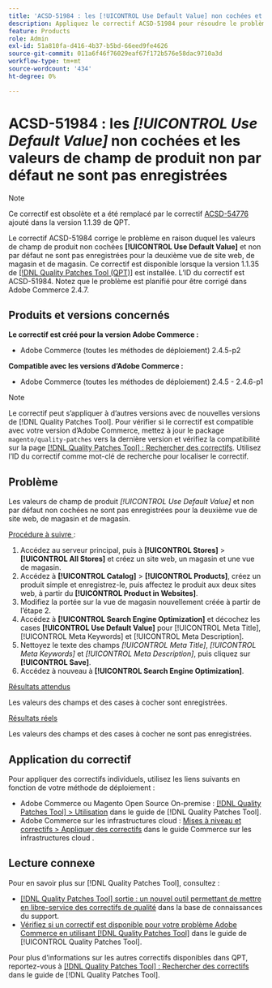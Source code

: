 ```yaml
---
title: 'ACSD-51984 : les [!UICONTROL Use Default Value] non cochées et les valeurs de champ de produit non par défaut ne sont pas enregistrées pour la deuxième vue de site web, de magasin et de magasin'
description: Appliquez le correctif ACSD-51984 pour résoudre le problème d’Adobe Commerce où les valeurs de champ de produit non cochées [!UICONTROL Use Default Value] et non par défaut ne sont pas enregistrées pour la deuxième vue de site web, de magasin et de magasin.
feature: Products
role: Admin
exl-id: 51a810fa-d416-4b37-b5bd-66eed9fe4626
source-git-commit: 011a6f46f76029eaf67f172b576e58dac9710a3d
workflow-type: tm+mt
source-wordcount: '434'
ht-degree: 0%

---
```


# ACSD-51984 : les *[!UICONTROL Use Default Value]* non cochées et les valeurs de champ de produit non par défaut ne sont pas enregistrées

>[!NOTE]
>
>Ce correctif est obsolète et a été remplacé par le correctif [ACSD-54776](/help/tools/quality-patches-tool/patches-available-in-qpt/v1-1-39/acsd-54776-unchecked-used-default-value-and-non-default-product-field-values-are-not-saved.md) ajouté dans la version 1.1.39 de QPT.

Le correctif ACSD-51984 corrige le problème en raison duquel les valeurs de champ de produit non cochées **[!UICONTROL Use Default Value]** et non par défaut ne sont pas enregistrées pour la deuxième vue de site web, de magasin et de magasin. Ce correctif est disponible lorsque la version 1.1.35 de [[!DNL Quality Patches Tool (QPT)]](https://experienceleague.adobe.com/fr/docs/commerce-operations/tools/quality-patches-tool/quality-patches-tool-to-self-serve-quality-patches) est installée. L’ID du correctif est ACSD-51984. Notez que le problème est planifié pour être corrigé dans Adobe Commerce 2.4.7.

## Produits et versions concernés

**Le correctif est créé pour la version Adobe Commerce :**

* Adobe Commerce (toutes les méthodes de déploiement) 2.4.5-p2

**Compatible avec les versions d’Adobe Commerce :**

* Adobe Commerce (toutes les méthodes de déploiement) 2.4.5 - 2.4.6-p1

>[!NOTE]
>
>Le correctif peut s’appliquer à d’autres versions avec de nouvelles versions de [!DNL Quality Patches Tool]. Pour vérifier si le correctif est compatible avec votre version d’Adobe Commerce, mettez à jour le package `magento/quality-patches` vers la dernière version et vérifiez la compatibilité sur la page [[!DNL Quality Patches Tool] : Rechercher des correctifs](https://experienceleague.adobe.com/tools/commerce-quality-patches/index.html?lang=fr). Utilisez l’ID du correctif comme mot-clé de recherche pour localiser le correctif.

## Problème

Les valeurs de champ de produit *[!UICONTROL Use Default Value]* et non par défaut non cochées ne sont pas enregistrées pour la deuxième vue de site web, de magasin et de magasin.

<u>Procédure à suivre </u> :

1. Accédez au serveur principal, puis à **[!UICONTROL Stores]** > **[!UICONTROL All Stores]** et créez un site web, un magasin et une vue de magasin.
1. Accédez à **[!UICONTROL Catalog]** > **[!UICONTROL Products]**, créez un produit simple et enregistrez-le, puis affectez le produit aux deux sites web, à partir du **[!UICONTROL Product in Websites]**.
1. Modifiez la portée sur la vue de magasin nouvellement créée à partir de l’étape 2.
1. Accédez à **[!UICONTROL Search Engine Optimization]** et décochez les cases **[!UICONTROL Use Default Value]** pour [!UICONTROL Meta Title], [!UICONTROL Meta Keywords] et [!UICONTROL Meta Description].
1. Nettoyez le texte des champs *[!UICONTROL Meta Title]*, *[!UICONTROL Meta Keywords]* et *[!UICONTROL Meta Description]*, puis cliquez sur **[!UICONTROL Save]**.
1. Accédez à nouveau à **[!UICONTROL Search Engine Optimization]**.

<u>Résultats attendus</u>

Les valeurs des champs et des cases à cocher sont enregistrées.

<u>Résultats réels</u>

Les valeurs des champs et des cases à cocher ne sont pas enregistrées.

## Application du correctif

Pour appliquer des correctifs individuels, utilisez les liens suivants en fonction de votre méthode de déploiement :

* Adobe Commerce ou Magento Open Source On-premise : [[!DNL Quality Patches Tool] > Utilisation](/help/tools/quality-patches-tool/usage.md) dans le guide de [!DNL Quality Patches Tool].
* Adobe Commerce sur les infrastructures cloud : [Mises à niveau et correctifs > Appliquer des correctifs](https://experienceleague.adobe.com/docs/commerce-cloud-service/user-guide/develop/upgrade/apply-patches.html?lang=fr) dans le guide Commerce sur les infrastructures cloud .

## Lecture connexe

Pour en savoir plus sur [!DNL Quality Patches Tool], consultez :

* [[!DNL Quality Patches Tool] sortie : un nouvel outil permettant de mettre en libre-service des correctifs de qualité](https://experienceleague.adobe.com/fr/docs/commerce-operations/tools/quality-patches-tool/quality-patches-tool-to-self-serve-quality-patches) dans la base de connaissances du support.
* [Vérifiez si un correctif est disponible pour votre problème Adobe Commerce en utilisant [!DNL Quality Patches Tool]](/help/tools/quality-patches-tool/patches-available-in-qpt/check-patch-for-magento-issue-with-magento-quality-patches.md) dans le guide de [!UICONTROL Quality Patches Tool].


Pour plus d’informations sur les autres correctifs disponibles dans QPT, reportez-vous à [[!DNL Quality Patches Tool] : Rechercher des correctifs](<https://experienceleague.adobe.com/tools/commerce-quality-patches/index.html?lang=fr>) dans le guide de [!DNL Quality Patches Tool].
